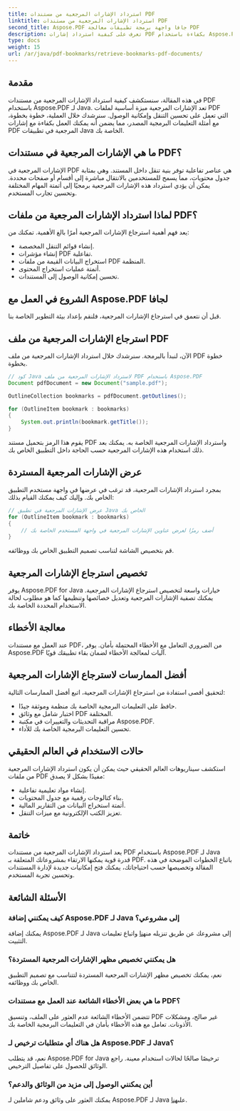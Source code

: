```yaml
---
title: استرداد الإشارات المرجعية من مستندات PDF
linktitle: استرداد الإشارات المرجعية من مستندات PDF
second_title: Aspose.PDF جافا واجهة برمجة تطبيقات معالجة PDF
description: تعرف على كيفية استرداد إشارات PDF بكفاءة باستخدام Aspose.PDF لـ Java في هذا الدليل الشامل.
type: docs
weight: 15
url: /ar/java/pdf-bookmarks/retrieve-bookmarks-pdf-documents/
---
```


## مقدمة

في هذه المقالة، سنستكشف كيفية استرداد الإشارات المرجعية من مستندات PDF باستخدام Aspose.PDF لـ Java. تعد الإشارات المرجعية ميزة أساسية لملفات PDF التي تعمل على تحسين التنقل وإمكانية الوصول. سنرشدك خلال العملية، خطوة بخطوة، مع أمثلة التعليمات البرمجية المصدر، مما يضمن أنه يمكنك العمل بكفاءة مع إشارات PDF المرجعية في تطبيقات Java الخاصة بك.

## ما هي الإشارات المرجعية في مستندات PDF؟

الإشارات المرجعية في PDF هي عناصر تفاعلية توفر بنية تنقل داخل المستند. وهي بمثابة جدول محتويات، مما يسمح للمستخدمين بالانتقال مباشرة إلى أقسام أو صفحات محددة. يمكن أن يؤدي استرداد هذه الإشارات المرجعية برمجيًا إلى أتمتة المهام المختلفة وتحسين تجارب المستخدم.

## لماذا استرداد الإشارات المرجعية من ملفات PDF؟

يعد فهم أهمية استرجاع الإشارات المرجعية أمرًا بالغ الأهمية. تمكنك من:

- إنشاء قوائم التنقل المخصصة.
- إنشاء مؤشرات PDF تفاعلية.
- استخراج البيانات القيمة من ملفات PDF المنظمة.
- أتمتة عمليات استخراج المحتوى.
- تحسين إمكانية الوصول إلى المستندات.

## الشروع في العمل مع Aspose.PDF لجافا

قبل أن نتعمق في استرجاع الإشارات المرجعية، فلنقم بإعداد بيئة التطوير الخاصة بنا.

## استرجاع الإشارات المرجعية من ملف PDF

الآن، لنبدأ بالبرمجة. سنرشدك خلال استرداد الإشارات المرجعية من ملف PDF خطوة بخطوة.

```java
// كود Java لاسترداد الإشارات المرجعية من ملف PDF باستخدام Aspose.PDF
Document pdfDocument = new Document("sample.pdf");

OutlineCollection bookmarks = pdfDocument.getOutlines();

for (OutlineItem bookmark : bookmarks)
{
    System.out.println(bookmark.getTitle());
}
```

يقوم هذا الرمز بتحميل مستند PDF واسترداد الإشارات المرجعية الخاصة به. يمكنك بعد ذلك استخدام هذه الإشارات المرجعية حسب الحاجة داخل التطبيق الخاص بك.

## عرض الإشارات المرجعية المستردة

بمجرد استرداد الإشارات المرجعية، قد ترغب في عرضها في واجهة مستخدم التطبيق الخاص بك. وإليك كيف يمكنك القيام بذلك:

```java
// عرض الإشارات المرجعية في تطبيق Java الخاص بك
for (OutlineItem bookmark : bookmarks)
{
    // أضف رمزًا لعرض عناوين الإشارات المرجعية في واجهة المستخدم الخاصة بك
}
```

قم بتخصيص الشاشة لتناسب تصميم التطبيق الخاص بك ووظائفه.

## تخصيص استرجاع الإشارات المرجعية

يوفر Aspose.PDF for Java خيارات واسعة لتخصيص استرجاع الإشارات المرجعية. يمكنك تصفية الإشارات المرجعية وتعديل خصائصها وتنظيمها كما هو مطلوب لحالة الاستخدام المحددة الخاصة بك.

## معالجة الأخطاء

عند العمل مع مستندات PDF، من الضروري التعامل مع الأخطاء المحتملة بأمان. يوفر Aspose.PDF آليات لمعالجة الأخطاء لضمان بقاء تطبيقك قويًا.

## أفضل الممارسات لاسترجاع الإشارات المرجعية

لتحقيق أقصى استفادة من استرجاع الإشارات المرجعية، اتبع أفضل الممارسات التالية:

- حافظ على التعليمات البرمجية الخاصة بك منظمة وموثقة جيدًا.
- اختبار شامل مع وثائق PDF المختلفة.
- مراقبة التحديثات والتغييرات في مكتبة Aspose.PDF.
- تحسين التعليمات البرمجية الخاصة بك للأداء.

## حالات الاستخدام في العالم الحقيقي

استكشف سيناريوهات العالم الحقيقي حيث يمكن أن يكون استرداد الإشارات المرجعية من ملفات PDF مفيدًا بشكل لا يصدق:

- إنشاء مواد تعليمية تفاعلية.
- بناء كتالوجات رقمية مع جدول المحتويات.
- أتمتة استخراج البيانات من التقارير المالية.
- تعزيز الكتب الإلكترونية مع ميزات التنقل.

## خاتمة

يعد استرداد الإشارات المرجعية من مستندات PDF باستخدام Aspose.PDF لـ Java قدرة قوية يمكنها الارتقاء بمشروعاتك المتعلقة بـ PDF. باتباع الخطوات الموضحة في هذه المقالة وتخصيصها حسب احتياجاتك، يمكنك فتح إمكانيات جديدة لإدارة المستندات وتحسين تجربة المستخدم.

## الأسئلة الشائعة

### كيف يمكنني إضافة Aspose.PDF لـ Java إلى مشروعي؟

 يمكنك إضافة Aspose.PDF لـ Java إلى مشروعك عن طريق تنزيله من[هنا](https://releases.aspose.com/pdf/java/) واتباع تعليمات التثبيت.

### هل يمكنني تخصيص مظهر الإشارات المرجعية المستردة؟

نعم، يمكنك تخصيص مظهر الإشارات المرجعية المستردة لتتناسب مع تصميم التطبيق الخاص بك ووظائفه.

### ما هي بعض الأخطاء الشائعة عند العمل مع مستندات PDF؟

تتضمن الأخطاء الشائعة عدم العثور على الملف، وتنسيق PDF غير صالح، ومشكلات الأذونات. تعامل مع هذه الأخطاء بأمان في التعليمات البرمجية الخاصة بك.

### هل هناك أي متطلبات ترخيص لـ Aspose.PDF لـ Java؟

نعم، قد يتطلب Aspose.PDF for Java ترخيصًا صالحًا لحالات استخدام معينة. راجع الوثائق للحصول على تفاصيل الترخيص.

### أين يمكنني الوصول إلى مزيد من الوثائق والدعم؟

 يمكنك العثور على وثائق ودعم شاملين لـ Aspose.PDF لـ Java على[هنا](https://reference.aspose.com/pdf/java/).